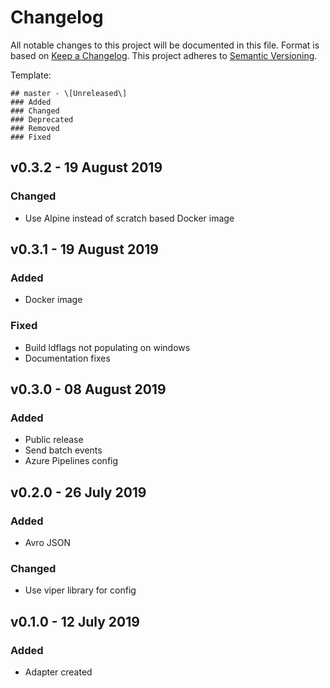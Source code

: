 # Changelog
All notable changes to this project will be documented in this file. Format is based on [Keep a Changelog]( https://keepachangelog.com/en/1.0.0/ ).
This project adheres to [Semantic Versioning]( https://semver.org/ ).

Template:
```
## master - \[Unreleased\]
### Added
### Changed
### Deprecated
### Removed
### Fixed
```

## v0.3.2 - 19 August 2019
### Changed
- Use Alpine instead of scratch based Docker image

## v0.3.1 - 19 August 2019
### Added
- Docker image
### Fixed
- Build ldflags not populating on windows
- Documentation fixes

## v0.3.0 - 08 August 2019
### Added
- Public release
- Send batch events
- Azure Pipelines config

## v0.2.0 - 26 July 2019
### Added
- Avro JSON
### Changed
- Use viper library for config

## v0.1.0 - 12 July 2019
### Added
- Adapter created
